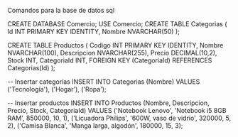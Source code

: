 Comandos para la base de datos sql

CREATE DATABASE Comercio;
USE Comercio;
CREATE TABLE Categorias (
    Id INT PRIMARY KEY IDENTITY,
    Nombre NVARCHAR(50)
);

CREATE TABLE Productos (
    Codigo INT PRIMARY KEY IDENTITY,
    Nombre NVARCHAR(100),
    Descripcion NVARCHAR(255),
    Precio DECIMAL(10,2),
    Stock INT,
    CategoriaId INT,
    FOREIGN KEY (CategoriaId) REFERENCES Categorias(Id)
);

-- Insertar categorías
INSERT INTO Categorias (Nombre) VALUES ('Tecnología'), ('Hogar'), ('Ropa');

-- Insertar productos
INSERT INTO Productos (Nombre, Descripcion, Precio, Stock, CategoriaId) VALUES
('Notebook Lenovo', 'Notebook i5 8GB RAM', 850000, 10, 1),
('Licuadora Philips', '600W, vaso de vidrio', 320000, 5, 2),
('Camisa Blanca', 'Manga larga, algodón', 180000, 15, 3);
